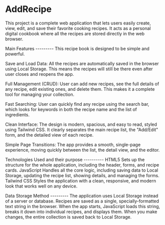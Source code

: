 # AddRecipe

This project is a complete web application that lets users easily create, view, edit, and save their favorite cooking recipes. It acts as a personal digital cookbook where all the recipes are stored directly in the web browser.

Main Features ---------
This recipe book is designed to be simple and powerful.

Save and Load Data: All the recipes are automatically saved in the browser using Local Storage. This means the recipes will still be there even after user closes and reopens the app.

Full Management (CRUD): User can add new recipes, see the full details of any recipe, edit existing ones, and delete them. This makes it a complete tool for managing your collection.

Fast Searching: User can quickly find any recipe using the search bar, which looks for keywords in both the recipe name and the list of ingredients.

Clean Interface: The design is modern, spacious, and easy to read, styled using Tailwind CSS. It clearly separates the main recipe list, the "Add/Edit" form, and the detailed view of each recipe.

Simple Page Transitions: The app provides a smooth, single-page experience, moving quickly between the list, the detail view, and the editor.

Technologies Used and their purpose ----------
HTML5	Sets up the structure for the whole application, including the header, forms, and recipe cards.
JavaScript	Handles all the core logic, including saving data to Local Storage, updating the recipe list, showing details, and managing the forms.
Tailwind CSS	Styles the application with a clean, responsive, and modern look that works well on any device.

Data Storage Method ---------
The application uses Local Storage instead of a server or database. Recipes are saved as a single, specially-formatted text string in the browser. When the app starts, JavaScript loads this string, breaks it down into individual recipes, and displays them. When you make changes, the entire collection is saved back to Local Storage.

